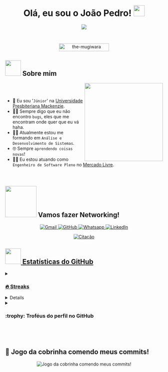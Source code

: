 <h1 align="center">Olá, eu sou o João Pedro! <img src="https://media.giphy.com/media/hvRJCLFzcasrR4ia7z/giphy.gif" width="35px"></h1>
<p align="center">
  <a href="https://github.com/DenverCoder1/readme-typing-svg">
  <img src="https://readme-typing-svg.herokuapp.com?font=Time+New+Roman&color=blue&size=25&center=true&vCenter=true&width=600&height=100&lines=Engenheiro+de+Software;Análise+e+Desenvolvimento+de+Sistemas;Amante+de+Tecnologia;"/>
  </a>
</p>
<br>
<p align="center"> 
	<img src="https://komarev.com/ghpvc/?username=the-mugiwara&label=Numero+de+Visitas&color=blue&style=flat" alt="the-mugiwara" height="25px" width="160px"/> 
</p>

## <picture><img src="https://github.com/the-mugiwara/the-mugiwara/blob/main/Images/about_me.gif?raw=true" width="50px"></picture> Sobre mim
<picture>
  <img align="right" src="https://github.com/the-mugiwara/the-mugiwara/blob/main/Images/Right_Side.gif?raw=true" width="250px">
</picture>
<br><br>

- :school: Eu sou '`Júnior`' na [Universidade Presbiteriana Mackenzie](https://www.mackenzie.br/).
- :technologist: Sempre digo que eu não encontro `bugs`, eles que me encontram onde quer que eu vá haha.
- :student: Atualmente estou me formando em `Análise e Desenvolvimento de Sistemas`.
- :nerd_face: Sempre `aprendendo coisas novas`!
- :mage_man: Eu estou atuando como `Engenheiro de Software Pleno` no [Mercado Livre](https://www.mercadolivre.com.br/).

<br>

## <picture><img src="https://github.com/the-mugiwara/the-mugiwara/blob/main/Images/Connect-with-me.gif?raw=true" width="100px"></picture> Vamos fazer Networking!
<p align="center">
	<a href="mailto:juaocorleone@gmail.com">
    <img img src="https://img.shields.io/badge/gmail-%23EA4335.svg?style=plastic&logo=gmail&logoColor=white" alt="Gmail"/>
  </a>
	<a href="https://github.com/the-mugiwara">
    <img src="https://img.shields.io/badge/github-%23181717.svg?style=plastic&logo=github&logoColor=white" alt="GitHub"/>
  </a>
	<a href="https://wa.me/11986111238">
    <img src="https://img.shields.io/badge/whatsapp-%2325D366.svg?style=plastic&logo=whatsapp&logoColor=white" alt="Whatsapp"/>
  </a>
	<a href="https://www.linkedin.com/in/joacgomes/">
    <img src="https://img.shields.io/badge/linkedin-%230A66C2.svg?style=plastic&logo=linkedin&logoColor=white" alt="LinkedIn"/>
  </a>
</p>

<!-- ## 🛠️ Minhas Habilidades

### <picture> <img src = "https://github.com/the-mugiwara/the-mugiwara/blob/main/Images/Programming_Languages.gif?raw=true" width = 50px>  </picture> Linguagens de Programação

<p align="center">
  &emsp;
  <a href="https://www.cprogramming.com/" target="_blank">
    <img alt="C" src="https://img.shields.io/badge/C%20-%232370ED.svg?style=plastic&logo=c&logoColor=white">
  </a>
  &emsp;
  <a href="https://www.w3schools.com/cpp/" target="_blank">
    <img alt="C++" src="https://img.shields.io/badge/C++%20-%2300599C.svg?style=plastic&logo=c%2B%2B&logoColor=white">
  </a>
  &emsp;
  <a href="https://developer.mozilla.org/en-US/docs/Web/JavaScript" target="_blank">
     <img alt="JavaScript" src="https://img.shields.io/badge/JavaScript%20-%23F7DF1E.svg?style=plastic&logo=javascript&logoColor=black">
   </a>
  &emsp;
  <a href="https://www.java.com" target="_blank">
    <img alt="Java" src="https://img.shields.io/badge/Java-%23007396.svg?style=plastic&logo=java&logoColor=white">
  </a>
  &emsp;
   <a href="https://www.python.org" target="_blank">
    <img alt="Python" src="https://img.shields.io/badge/Python%20-%2314354C.svg?style=plastic&logo=python&logoColor=white">
  </a>
</p>

### <picture> <img src = "https://github.com/the-mugiwara/the-mugiwara/blob/main/Images/Front_End.gif?raw=true" width = 50px>  </picture> Frontend Development
<p align="center">
  &emsp;
  <a href="https://www.w3.org/html/" target="_blank">
   <img alt="HTML" src="https://img.shields.io/badge/HTML5%20-%23E34F26.svg?style=plastic&logo=html5&logoColor=white">
  </a>
  &emsp;
  <a href="https://www.w3schools.com/css/" target="_blank">
    <img alt="CSS" src="https://img.shields.io/badge/CSS%20-%231572B6.svg?style=plastic&logo=css3&logoColor=white">
  </a>
  &emsp;
  <a href="https://www.python.org" target="_blank">
    <img alt="Python" src="https://img.shields.io/badge/react-%2361DAFB.svg?style=plastic&logo=React&logoColor=black">
  </a>
  &emsp;
  <a href="https://developer.mozilla.org/en-US/docs/Web/JavaScript" target="_blank">
     <img alt="JavaScript" src="https://img.shields.io/badge/JavaScript%20-%23F7DF1E.svg?style=plastic&logo=javascript&logoColor=black">
   </a>
</p>

 ### <picture> <img src = "https://github.com/the-mugiwara/the-mugiwara/blob/main/Images/Software_Tools.gif?raw=true" width = 50px>  </picture> Software & Tools

<p align="center">
  &emsp;
    <a href="#"><img alt="Git" src="https://img.shields.io/badge/Git%20-%23F05033.svg?style=plastic&logo=git&logoColor=white"></a>
  &emsp;
    <a href="#"><img alt="GitHub" src="https://img.shields.io/badge/github-%23181717.svg?style=plastic&logo=github&logoColor=white"></a>
  &emsp;
    <a href="#"><img alt="Google Sheets" src="https://img.shields.io/badge/Google%20Sheets%20-%2334A853.svg?style=plastic&logo=google%20sheets&logoColor=white"></a>
  &emsp;
    <a href="#"><img alt="Mark Down" src="https://img.shields.io/badge/Markdown-000000?style=plastic&logo=markdown&logoColor=white"></a>
  &emsp;
    <a href="#"><img alt="Stack Overflow" src="https://img.shields.io/badge/-Stack%20Overflow-FE7A16?style=plastic&logo=stack-overflow&logoColor=white"></a>
  &emsp;
    <a href="#"><img alt="Geekf For Geeks" src="https://img.shields.io/badge/geeksforgeeks-%230F9D58.svg?style=plastic&logo=geeksforgeeks&logoColor=white"></a>
  &emsp;
    <a href="#"><img alt="JSON" img src="https://img.shields.io/badge/json-%23000000.svg?style=plastic&logo=json&logoColor=white"></a>
  &emsp;
    <a href="#"><img alt="OpenGL" src="https://img.shields.io/badge/opengl-%235586A4.svg?style=plastic&logo=opengl&logoColor=white"></a>
  &emsp;
    <a href="#"><img alt="Selenium" src="https://img.shields.io/badge/selenium-%2343B02A.svg?&style=plastic&logo=selenium&logoColor=white"></a>
    &emsp;
    <a href="#"><img src="https://img.shields.io/badge/latex-%23008080.svg?&style=plastic&logo=latex&logoColor=white" /></a>
    &emsp;
    <a href="#"><img src="https://img.shields.io/badge/django-%23092E20.svg?&style=plastic&logo=django&logoColor=white" /></a>
    &emsp;
    <a href="#"><img src="https://img.shields.io/badge/mysql-%234479A1.svg?&style=plastic&logo=mysql&logoColor=white"/></a>
</p>

 ### <picture> <img src = "https://github.com/the-mugiwara/the-mugiwara/blob/main/Images/IDEs.gif?raw=true" width = 50px>  </picture> IDEs

<p align="center">
  &emsp;
    <a href="#"><img alt="Visual Studio Code" src="https://img.shields.io/badge/Visual%20Studio%20Code-0078d7.svg?style=plastic&logo=visual-studio-code&logoColor=white"></a>
  &emsp;
    <a href="#"><img alt="JetBrain" src="https://img.shields.io/badge/jetbrains-%23000000.svg?style=plastic&logo=jetbrains&logoColor=white" /></a>
  &emsp;
    <a href="#"><img alt="Atom" src="https://img.shields.io/badge/atom-%2366595C.svg?&style=plastic&logo=atom&logoColor=white" /></a>
  &emsp;
    <a href="#"><img alt="Eclipse" src="https://img.shields.io/badge/eclipse%20ide-%232C2255.svg?&style=plastic&logo=eclipse%20ide&logoColor=white" /></a>
</p>

 ### <picture> <img src = "https://github.com/the-mugiwara/the-mugiwara/blob/main/Images/CP_PS.gif?raw=true" width = 50px>  </picture> Competitive Programming & Problem Solving

<p align="center">
  &emsp;
    <a href="#"><img alt = "Codeforces" src="https://img.shields.io/badge/codeforces%20-%231F8ACB.svg?style=plastic&logo=codeforces&logoColor=white" /></a>
  &emsp;
    <a href="#"><img alt = "Leetcode" src="https://img.shields.io/badge/leetcode%20-%23FFA116.svg?style=plastic&logo=leetcode&logoColor=black" /></a>
  &emsp;
    <a href="#"><img alt = "Huckerrank" src="https://img.shields.io/badge/hackerrank-%232EC866.svg?style=plastic&logo=hackerrank&logoColor=white" /></a>
  &emsp;
    <a href="#"><img alt = "CodeChef" src="https://img.shields.io/badge/codechef-%235B4638.svg?style=plastic&logo=codechef&logoColor=white" /></a>
  &emsp;
    <a href="#"><img alt = "Google" src="https://img.shields.io/badge/google-%234285F4.svg?style=plastic&logo=google&logoColor=white" /></a>
  &emsp;
    <a href="#"><img alt = "Codin Game" src="https://img.shields.io/badge/codingame-%23F2BB13.svg?&style=plastic&logo=codingame&logoColor=black" /></a>
</p>

 ### <picture> <img src = "https://github.com/the-mugiwara/the-mugiwara/blob/main/Images/OS.gif?raw=true" width = 50px>  </picture> Operating Systems

<p align="center">
  &emsp;
    <a href="#"><img src="https://img.shields.io/badge/Linux-FCC624?style=plastic&logo=linux&logoColor=black"></a>
  &emsp;
    <a href="#"><img src="https://img.shields.io/badge/Ubuntu-E95420?style=plastic&logo=ubuntu&logoColor=white"></a>
  &emsp;
    <a href="#"><img src="https://img.shields.io/badge/Windows-0078D6?style=plastic&logo=windows&logoColor=white"></a>
  &emsp;
    <a href="#"><img src="https://img.shields.io/badge/pop!_os-%2348B9C7.svg?style=plastic&&logo=pop!_os&logoColor=white" /></a>
  &emsp;
    <a href="#"><img src="https://img.shields.io/badge/manjaro-%2335BF5C.svg?&style=plastic&logo=manjaro&logoColor=white" /></a>
</p>

<br>
---

-->
<p align="center">
	<a href="https://github.com/piyushsuthar/github-readme-quotes"> <img alt="Citação" src="https://quotes-github-readme.vercel.app/api?type=horizontal&theme=tokyonight&animation=grow_out_in&quoteCategory=programming">
</p>

## <picture><img src="https://github.com/the-mugiwara/the-mugiwara/blob/main/Images/Statistics.gif?raw=true" width="50px"></picture> Estatísticas do GitHub
<details>
  <summary>
    <h3>🔥 Streaks</h3>
  </summary>
  ----
  <p align="center">
    <img src="https://github-readme-streak-stats.herokuapp.com/?user=the-mugiwara&theme=tokyonight_duo" alt="the-mugiwara"/>
  </p>
</details>
  
<details>
  <summary>
    <h3>💻 Estatísticas de perfil no GitHub</h3>
  </summary>
  
  ---
  
  <p align="center">
    <a href="https://github.com/anuraghazra/github-readme-stats">
      <img alt="the-mugiwara's Github Stats" src="https://github-readme-stats.vercel.app/api?username=the-mugiwara&show_icons=true&count_private=true&locale=en&theme=tokyonight&layout=compact" height="230px"/>
    </a>
    <img src="https://github-readme-stats.vercel.app/api/top-langs?username=the-mugiwara&langs_count=10&show_icons=true&locale=en&theme=tokyonight" alt="the-mugiwara" height="230px"/>
    <br>
    <b>Nota:</b>
    As principais linguagens são apenas uma métrica das linguagens em que meu código público consiste e não refletem experiência ou nível de habilidade.
  </p>
</details>

<details>
  <summary>
    <h3> :trophy: Troféus do perfil no GitHub</h3>
  </summary>

  ---

  <p align="center">
    <a href="https://github.com/ryo-ma/github-profile-trophy">
      <img src="https://github-profile-trophy.vercel.app/?username=the-mugiwara&layout=compact&theme=tokyonight&column=4&margin-w=15&margin-h=15" alt="the-mugiwara"/>
    </a>
  </p>
</details>

 <!--
<details><summary><h3> :open_file_folder: My Repositories </h3></summary>

----
	
<div>
  <p align="center">
	<a href="https://github.com/the-mugiwara/LeetCode_DailyChallenge_2023">
      		<img src="https://github-readme-stats.vercel.app/api/pin/?username=the-mugiwara&repo=LeetCode_DailyChallenge_2023&theme=tokyonight" alt="GitHub Stats" />
    	</a>
	<a href="https://github.com/the-mugiwara/Ahmed-Hossam">
      		<img src="https://github-readme-stats.vercel.app/api/pin/?username=the-mugiwara&repo=Ahmed-Hossam&theme=tokyonight" alt="GitHub Stats" />
    	</a>
    	<a href="https://github.com/the-mugiwara/Strees_Testing">
      		<img src="https://github-readme-stats.vercel.app/api/pin/?username=the-mugiwara&repo=Strees_Testing&theme=tokyonight" alt="GitHub Stats" />
    	</a>
    	<a href="https://github.com/the-mugiwara/CP-Templates">
      		<img src="https://github-readme-stats.vercel.app/api/pin/?username=the-mugiwara&repo=CP-Templates&theme=tokyonight" alt="GitHub Stats" />
    	</a>
    	<a href="https://github.com/the-mugiwara/Codeforces-Polygon-Template">
      		<img src="https://github-readme-stats.vercel.app/api/pin/?username=the-mugiwara&repo=Codeforces-Polygon-Template&theme=tokyonight" alt="GitHub Stats" />
    	</a>
	<a href="https://github.com/the-mugiwara/Some-Linux-Commands">
      		<img src="https://github-readme-stats.vercel.app/api/pin/?username=the-mugiwara&repo=Some-Linux-Commands&theme=tokyonight" alt="GitHub Stats" />
    	</a>
	<a href="https://github.com/the-mugiwara/Shorten-Link">
      		<img src="https://github-readme-stats.vercel.app/api/pin/?username=the-mugiwara&repo=Shorten-Link&theme=tokyonight" alt="GitHub Stats" />
    	</a>
	<a href="https://github.com/the-mugiwara/the-mugiwara">
      		<img src="https://github-readme-stats.vercel.app/api/pin/?username=the-mugiwara&repo=the-mugiwara&theme=tokyonight" alt="GitHub Stats" />
    	</a>
	<a href="https://github.com/the-mugiwara/Competitive-Programming-Session-Content">
      		<img src="https://github-readme-stats.vercel.app/api/pin/?username=the-mugiwara&repo=Competitive-Programming-Session-Content&theme=tokyonight" alt="GitHub Stats" />
    	</a>
	<a href="https://github.com/the-mugiwara/VS-Code-for-CP">
      		<img src="https://github-readme-stats.vercel.app/api/pin/?username=the-mugiwara&repo=VS-Code-for-CP&theme=tokyonight" alt="GitHub Stats" />
    	</a>
	<a href="https://github.com/the-mugiwara/Sorting-Algorithms">
      		<img src="https://github-readme-stats.vercel.app/api/pin/?username=the-mugiwara&repo=Sorting-Algorithms&theme=tokyonight" alt="GitHub Stats" />
    	</a>
	<a href="https://github.com/the-mugiwara/board-link-generator">
      		<img src="https://github-readme-stats.vercel.app/api/pin/?username=the-mugiwara&repo=board-link-generator&theme=tokyonight" alt="GitHub Stats" />
    	</a>
	<a href="https://github.com/the-mugiwara/Tic-Tac-Toe-GUI">
      		<img src="https://github-readme-stats.vercel.app/api/pin/?username=the-mugiwara&repo=Tic-Tac-Toe-GUI&theme=tokyonight" alt="GitHub Stats" />
    	</a>
	<a href="https://github.com/the-mugiwara/PhoneBook-System">
      		<img src="https://github-readme-stats.vercel.app/api/pin/?username=the-mugiwara&repo=PhoneBook-System&theme=tokyonight" alt="GitHub Stats" />
    	</a>
	<a href="https://github.com/the-mugiwara/Codeforces-Sheet-Generator">
      		<img src="https://github-readme-stats.vercel.app/api/pin/?username=the-mugiwara&repo=Codeforces-Sheet-Generator&theme=tokyonight" alt="GitHub Stats" />
    	</a>
	<a href="https://github.com/the-mugiwara/CP-Calendar">
      		<img src="https://github-readme-stats.vercel.app/api/pin/?username=the-mugiwara&repo=CP-Calendar&theme=tokyonight" alt="GitHub Stats" />
    	</a>
	<a href="https://github.com/the-mugiwara/Codeforces-Friends-Script">
      		<img src="https://github-readme-stats.vercel.app/api/pin/?username=the-mugiwara&repo=Codeforces-Friends-Script&theme=tokyonight" alt="GitHub Stats" />
    	</a>
	<a href="https://github.com/the-mugiwara/vJudge-Board-Scrapper">
      		<img src="https://github-readme-stats.vercel.app/api/pin/?username=the-mugiwara&repo=vJudge-Board-Scrapper&theme=tokyonight" alt="GitHub Stats" />
    	</a>
	<a href="https://github.com/the-mugiwara/CP-Templates-Snippets">
      		<img src="https://github-readme-stats.vercel.app/api/pin/?username=the-mugiwara&repo=CP-Templates-Snippets&theme=tokyonight" alt="GitHub Stats" />
    	</a>
	<a href="https://github.com/the-mugiwara/Udemy-Website">
      		<img src="https://github-readme-stats.vercel.app/api/pin/?username=the-mugiwara&repo=Udemy-Website&theme=tokyonight" alt="GitHub Stats" />
    	</a>
  </p>
</div>
</details>
-->

<br><br>

## 🐍 Jogo da cobrinha comendo meus commits!

<p align="center">
	<picture>
		  <source media="(prefers-color-scheme: dark)" srcset="https://raw.githubusercontent.com/the-mugiwara/the-mugiwara/output/github-contribution-grid-snake-dark.svg">
		  <source media="(prefers-color-scheme: light)" srcset="https://raw.githubusercontent.com/the-mugiwara/the-mugiwara/output/github-contribution-grid-snake.svg">
		  <img alt="Jogo da cobrinha comendo meus commits!" src="https://raw.githubusercontent.com/the-mugiwara/the-mugiwara/output/github-contribution-grid-snake.svg">
	</picture>
</p>
